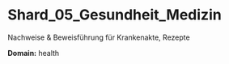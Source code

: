 # Shard_05_Gesundheit_Medizin

Nachweise & Beweisführung für Krankenakte, Rezepte

**Domain:** health
